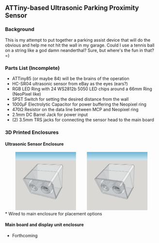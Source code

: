 ## ATTiny-based Ultrasonic Parking Proximity Sensor ##

### Background ###
This is my attempt to put together a parking assist device that will do the obvious and help me not hit the wall in my garage. Could I use a tennis ball on a string like a god damn neanderthal? Sure, but where's the fun in that? =)

### Parts List (Incomplete) ###
* ATTiny85 (or maybe 84) will be the brains of the operation
* HC-SR04 ultrasonic sensor from eBay as the eyes (ears?)
* RGB LED Ring with 24 WS2812b 5050 LED chips around a 66mm Ring (NeoPixel like)
* SPST Switch for setting the desired distance from the wall
* 1000µF Electrolytic Capacitor for power buffering the Neopixel ring
* 470Ω Resistor on the data line between MCP and Neopixel ring
* 2.1mm DC Barrel Jack for power input
* (2) 3.5mm TRS jacks for connecting the sensor head to the main board


### 3D Printed Enclosures
#### Ultrasonic Sensor Enclosure
<div style='text-align:center'>
<a href="/hardware/mounting/renders/transducer_housing_solid_export.png?raw=true"><img src="/hardware/mounting/renders/transducer_housing_xray_export.png" alt="X-Ray View" width="200"></a>&nbsp;&nbsp;&nbsp;&nbsp;&nbsp;&nbsp;&nbsp;&nbsp;
<a href="/hardware/mounting/renders/transducer_housing_xray_export.png?raw=true"><img src="/hardware/mounting/renders/transducer_housing_xray_export.png" alt="X-Ray View" width="200"></a>
</div>
* Wired to main enclosure for placement options

#### Main board and display unit enclosure
* Forthcoming
